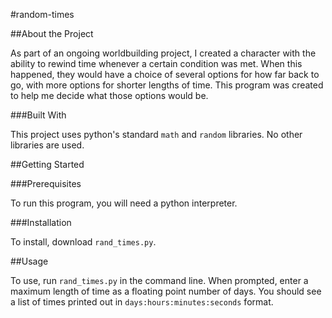 #random-times

##About the Project

As part of an ongoing worldbuilding project, I created a character with the ability to rewind time whenever a certain condition was met. When this happened, they would have a choice of several options for how far back to go, with more options for shorter lengths of time. This program was created to help me decide what those options would be.

###Built With

This project uses python's standard `math` and `random` libraries. No other libraries are used.

##Getting Started

###Prerequisites

To run this program, you will need a python interpreter.

###Installation

To install, download `rand_times.py`.

##Usage

To use, run `rand_times.py` in the command line. When prompted, enter a maximum length of time as a floating point number of days. You should see a list of times printed out in `days:hours:minutes:seconds` format.
